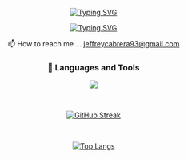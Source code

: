  
 <div align="center">


[![Typing SVG](https://readme-typing-svg.demolab.com?font=Pixelify+Sans&weight=600&size=33&pause=1000&color=36BCF7FF&center=true&random=false&width=435&lines=welcome+to+my+github+page+)](https://git.io/typing-svg)
 
[![Typing SVG](https://readme-typing-svg.demolab.com?font=Anonymous+Pro&pause=1000&center=true&random=false&width=435&lines=I'm+Jeffrey+cabrera)](https://git.io/typing-svg)
          
 📫 How to reach me ... jeffreycabrera93@gmail.com

### 🧰 Languages and Tools
 
<p align="center">
  <a href="https://skillicons.dev">
    <img src="https://skillicons.dev/icons?i=html,css,javascript,jquery,java,mysql,spring,eclipse,bootstrap,react,idea,aws,py,vscode&perline=5" />
  </a>
</p>
       
<br>
          
[![GitHub Streak](https://github-readme-streak-stats.herokuapp.com?user=jeffrey840&theme=horizon&border_radius=5&background=FF2D2D00&border=FFFFFF&stroke=FFFFFF&ring=2A5EDE&fire=396D76&currStreakNum=396D76&sideNums=396D76&currStreakLabel=2A5EDE&sideLabels=2A5EDE&dates=396D76)](https://git.io/streak-stats) 
 
 <br>

[![Top Langs](https://github-readme-stats.vercel.app/api/top-langs/?username=jeffrey840&hide=python,cython,c,xslt,c%2B%2B,jinja&layout=compact&theme=transparent&env=PAT_1)](https://github.com/jeffrey840)
 
<div>
        